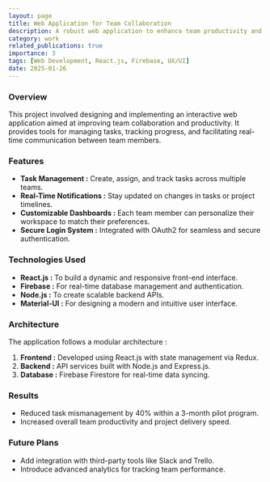 ```yaml
---
layout: page
title: Web Application for Team Collaboration
description: A robust web application to enhance team productivity and collaboration.
category: work
related_publications: true
importance: 3
tags: [Web Development, React.js, Firebase, UX/UI]
date: 2025-01-26
---
```


### Overview

This project involved designing and implementing an interactive web application aimed at improving team collaboration and productivity. It provides tools for managing tasks, tracking progress, and facilitating real-time communication between team members.

### Features

- **Task Management :** Create, assign, and track tasks across multiple teams.
- **Real-Time Notifications :** Stay updated on changes in tasks or project timelines.
- **Customizable Dashboards :** Each team member can personalize their workspace to match their preferences.
- **Secure Login System :** Integrated with OAuth2 for seamless and secure authentication.

### Technologies Used

- **React.js :** To build a dynamic and responsive front-end interface.
- **Firebase :** For real-time database management and authentication.
- **Node.js :** To create scalable backend APIs.
- **Material-UI :** For designing a modern and intuitive user interface.

### Architecture

The application follows a modular architecture :

1. **Frontend :** Developed using React.js with state management via Redux.
2. **Backend :** API services built with Node.js and Express.js.
3. **Database :** Firebase Firestore for real-time data syncing.

### Results

- Reduced task mismanagement by 40% within a 3-month pilot program.
- Increased overall team productivity and project delivery speed.

### Future Plans

- Add integration with third-party tools like Slack and Trello.
- Introduce advanced analytics for tracking team performance.
